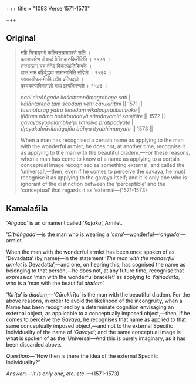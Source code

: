 +++
title = "1093 Verse 1571-1573"

+++
## Original 
>
> नहि चित्राङ्गदे कश्चित्तन्नामग्रहणे सति ।  
> कालान्तरेण तं शब्दं वेत्ति चारुकिरीटिनि ॥ १५७१ ॥  
> तस्मात्प्राग् यत्र तेनेदं विकल्पप्रतिबिम्बके ।  
> ज्ञातं नाम बहिर्बुद्ध्या सामान्यमिति संज्ञिते ॥ १५७२ ॥  
> गवयस्योपलम्भेऽपि तत्रैव प्रतिपद्यते ।  
> दृश्यकल्पाविभागज्ञो बाह्य इत्यभिमन्यते ॥ १५७३ ॥ 
>
> *nahi citrāṅgade kaścittannāmagrahaṇe sati* \|  
> *kālāntareṇa taṃ śabdaṃ vetti cārukirīṭini* \|\| 1571 \|\|  
> *tasmātprāg yatra tenedaṃ vikalpapratibimbake* \|  
> *jñātaṃ nāma bahirbuddhyā sāmānyamiti saṃjñite* \|\| 1572 \|\|  
> *gavayasyopalambhe'pi tatraiva pratipadyate* \|  
> *dṛśyakalpāvibhāgajño bāhya ityabhimanyate* \|\| 1573 \|\| 
>
> When a man has recognised a certain name as applying to the man with the wonderful armlet, he does not, at another time, recognise it as applying to the man with the beautiful diadem.—For these reasons, when a man has come to know of a name as applying to a certain conceptual image recognised as something external, and called the ‘universal’,—then, even if he comes to perceive the oavaya, he must recognise it as applying to the gavaya itself; and it is only one who is ignorant of the distinction between the ‘perceptible’ and the ‘conceptual’ that regards it as ‘external—(1571-1573)



## Kamalaśīla

‘*Aṅgada*’ is an ornament called ‘*Kaṭaka*’, Armlet.

‘*Cītrāṅgada*’—is the man who is wearing a ‘*citra*’—wonderful—‘*aṅgada*’—armlet.

When the man with the wonderful armlet has been once spoken of as ‘Devadatta’ (by name)—in the statement ‘*The man with the wonderful armlet* is Devadatta’,—and one, on hearing this, has cognised the name as belonging to that person,—he does not, at any future time, recognise that *expression* ‘man with the wonderful bracelet’ as applying to *Yajñadatta*, who is a ‘man with the beautiful *diadem*’.

‘*Kirīṭa*’ is *diadem*;—‘*Cārukirīṭa*’ is the man with the beautiful diadem. For the above reasons, in order to avoid the likelihood of the incongruity, when a Name has been recognised by a determinate cognition envisaging an external object, as applicable to a conceptually imposed object,—then, if he comes to perceive the *Gavaya*, he recognises that name as applied to that same conceptually imposed object,—and not to the external Specific Individuality of the name of ‘*Gavaya*’; and the same conceptual Image is what is spoken of as the ‘Universal—And this is purely imaginary, as it has been discarded above.

*Question*:—“How then is there the idea of the external Specific Individuality?”

*Answer*:—‘*It is only one*, *etc. etc*.’—(1571-1573)


